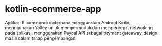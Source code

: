 # kotlin-ecommerce-app

Aplikasi E-commerce sederhana menggunakan Android Kotlin, menggunakan Volley untuk mempermudah dan mempercepat networking pada aplikasi, menggunakan Paypal API sebagai payment gateaway, design masih dalam tahap pengembangan 
